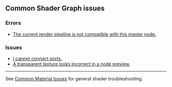 ## Common Shader Graph issues

### Errors

- [The current render pipeline is not compatible with this master node.](Shader%20Graph/Shader%20Graph%20Render%20Pipelines.md)

### Issues

- [I cannot connect ports.](Shader%20Graph/Port%20Connection%20Issues.md)
- [A transparent texture looks incorrect in a node preview.](Shader%20Graph/Alpha%20Output.md)

---
See [Common Material Issues](Materials.md) for general shader troubleshooting.